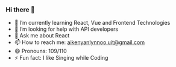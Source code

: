 ### Hi there 👋

<!--
**AikeNyanLynnOo/AikeNyanLynnOo** is a ✨ _special_ ✨ repository because its `README.md` (this file) appears on your GitHub profile.
Here are some ideas to get you started:
-->
<!--
- 🔭 I’m currently working on ...
- 👯 I’m looking to collaborate on ...
-->

- 🌱 I’m currently learning React, Vue and Frontend Technologies
- 🤔 I’m looking for help with API developers
- 💬 Ask me about React
- 📫 How to reach me: aikenyanlynnoo.uit@gmail.com
- 😄 Pronouns: 109/110
- ⚡ Fun fact: I like Singing while Coding

